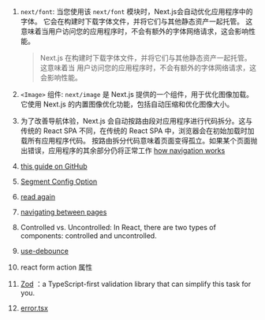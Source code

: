 1. `next/font`: 当您使用该 `next/font` 模块时，Next.js会自动优化应用程序中的字体。
   它会在构建时下载字体文件，并将它们与其他静态资产一起托管。
   这意味着当用户访问您的应用程序时，不会有额外的字体网络请求，这会影响性能。

   > Next.js 在构建时下载字体文件，并将它们与其他静态资产一起托管。这意味着当
   > 用户访问您的应用程序时，不会有额外的字体网络请求，这会影响性能。

2. `<Image>` 组件: `next/image` 是 Next.js 提供的一个组件，用于优化图像加载。
   它使用 Next.js 的内置图像优化功能，包括自动压缩和优化图像大小。
3. 为了改善导航体验，Next.js 会自动按路由段对应用程序进行代码拆分。这与传统的 React
   SPA 不同，在传统的 React SPA 中，浏览器会在初始加载时加载所有应用程序代码。
   按路由拆分代码意味着页面变得孤立。如果某个页面抛出错误，应用程序的其余部分仍将正常工作
   [ how navigation works](https://nextjs.org/docs/app/building-your-application/routing/linking-and-navigating#how-routing-and-navigation-works)
4. [this guide on GitHub](https://docs.github.com/en/repositories/creating-and-managing-repositories/quickstart-for-repositories)
5. [ Segment Config Option ](https://nextjs.org/docs/app/api-reference/file-conventions/route-segment-config)
6. [read again](https://nextjs.org/learn/dashboard-app/partial-prerendering)
7. [navigating between pages](https://nextjs.org/learn/dashboard-app/navigating-between-pages)
8.  Controlled vs. Uncontrolled: In React, there are two types of components: controlled and uncontrolled.
9. [ use-debounce](https://www.npmjs.com/package/use-debounce)
10. react form action 属性
11. [Zod](https://zod.dev/) ：a TypeScript-first validation library that can simplify this task for you.
12. [error.tsx](https://nextjs.org/docs/app/api-reference/file-conventions/error)
